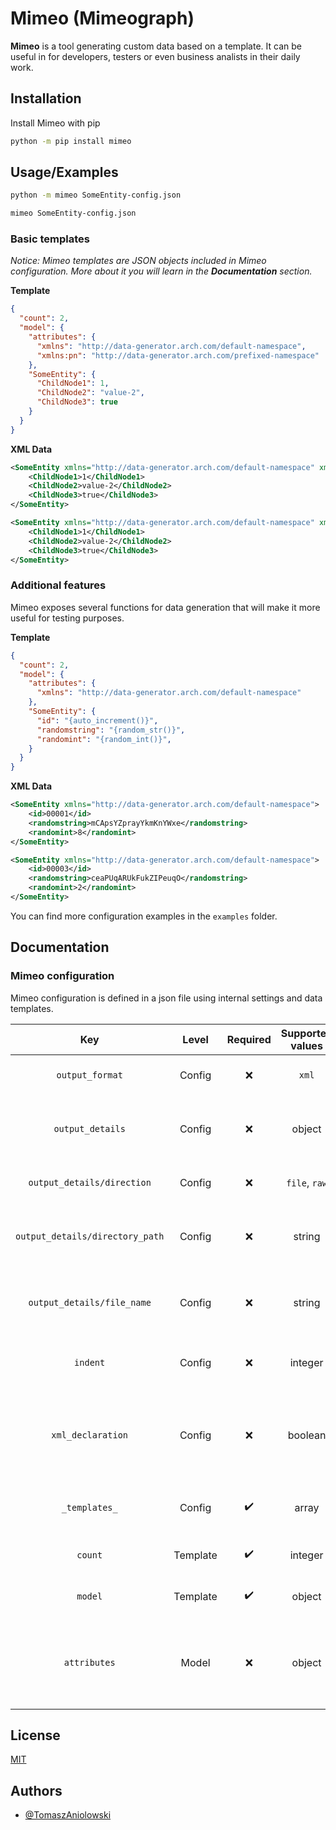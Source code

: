 
# Mimeo (Mimeograph)

**Mimeo** is a tool generating custom data based on a template. It can be useful in for developers, testers or even business analists in their daily work.



## Installation

Install Mimeo with pip

```sh
python -m pip install mimeo
```
    
## Usage/Examples

```sh
python -m mimeo SomeEntity-config.json
```

```sh
mimeo SomeEntity-config.json
```

### Basic templates

*Notice: Mimeo templates are JSON objects included in Mimeo configuration. More about it you will learn in the **Documentation** section.*

**Template**
```json
{
  "count": 2,
  "model": {
    "attributes": {
      "xmlns": "http://data-generator.arch.com/default-namespace",
      "xmlns:pn": "http://data-generator.arch.com/prefixed-namespace"
    },
    "SomeEntity": {
      "ChildNode1": 1,
      "ChildNode2": "value-2",
      "ChildNode3": true
    }
  }
}
```

**XML Data**
```xml
<SomeEntity xmlns="http://data-generator.arch.com/default-namespace" xmlns:pn="http://data-generator.arch.com/prefixed-namespace">
    <ChildNode1>1</ChildNode1>
    <ChildNode2>value-2</ChildNode2>
    <ChildNode3>true</ChildNode3>
</SomeEntity>
```
```xml
<SomeEntity xmlns="http://data-generator.arch.com/default-namespace" xmlns:pn="http://data-generator.arch.com/prefixed-namespace">
    <ChildNode1>1</ChildNode1>
    <ChildNode2>value-2</ChildNode2>
    <ChildNode3>true</ChildNode3>
</SomeEntity>
```

### Additional features

Mimeo exposes several functions for data generation that will make it more useful for testing purposes.

**Template**
```json
{
  "count": 2,
  "model": {
    "attributes": {
      "xmlns": "http://data-generator.arch.com/default-namespace"
    },
    "SomeEntity": {
      "id": "{auto_increment()}",
      "randomstring": "{random_str()}",
      "randomint": "{random_int()}",
    }
  }
}
```

**XML Data**
```xml
<SomeEntity xmlns="http://data-generator.arch.com/default-namespace">
    <id>00001</id>
    <randomstring>mCApsYZprayYkmKnYWxe</randomstring>
    <randomint>8</randomint>
</SomeEntity>
```
```xml
<SomeEntity xmlns="http://data-generator.arch.com/default-namespace">
    <id>00003</id>
    <randomstring>ceaPUqARUkFukZIPeuqO</randomstring>
    <randomint>2</randomint>
</SomeEntity>
```

You can find more configuration examples in the `examples` folder.
## Documentation

### Mimeo configuration

Mimeo configuration is defined in a json file using internal settings and data templates.

|               Key               |  Level   |      Required      | Supported values |    Default     | Description                                                              |
|:-------------------------------:|:--------:|:------------------:|:----------------:|:--------------:|--------------------------------------------------------------------------|
|         `output_format`         |  Config  |        :x:         |      `xml`       |     `xml`      | Defines output data format                                               |
|        `output_details`         |  Config  |        :x:         |      object      |      ---       | Defines output details on how it will be consumed                        |
|   `output_details/direction`    |  Config  |        :x:         |  `file`, `raw`   |     `file`     | Defines how output will be consumed                                      |
| `output_details/directory_path` |  Config  |        :x:         |      string      | `mimeo-output` | For `file` direction - defines an output directory                       |
|   `output_details/file_name`    |  Config  |        :x:         |      string      | `mimeo-output` | For `file` direction - defines an output file name                       |
|            `indent`             |  Config  |        :x:         |     integer      |     `null`     | Defines indent applied in output data                                    |
|        `xml_declaration`        |  Config  |        :x:         |     boolean      |    `false`     | Indicates whether an xml declaration should be added to output data      |
|          `_templates_`          |  Config  | :heavy_check_mark: |      array       |      ---       | Stores templates for data generation                                     |
|             `count`             | Template | :heavy_check_mark: |     integer      |      ---       | Indicates number of copies                                               |
|             `model`             | Template | :heavy_check_mark: |      object      |      ---       | Defines data template to be copied                                       |
|          `attributes`           |  Model   |        :x:         |      object      |      ---       | Defines attributes applied on the root node (mostly used for namespaces) |


## License

[MIT](https://choosealicense.com/licenses/mit/)


## Authors

- [@TomaszAniolowski](https://www.github.com/TomaszAniolowski)

